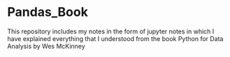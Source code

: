 # Pandas_Book
This repository includes my notes in the form of jupyter notes in which I have explained everything that I understood from the book Python for Data Analysis by Wes McKinney
